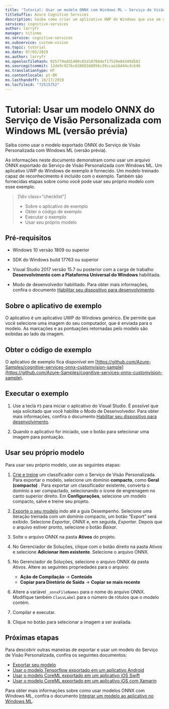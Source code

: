 ```yaml
---
title: 'Tutorial: Usar um modelo ONNX com Windows ML – Serviço de Visão Personalizada'
titleSuffix: Azure Cognitive Services
description: Saiba como criar um aplicativo UWP do Windows que usa um modelo ONNX exportado dos Serviços Cognitivos do Azure.
services: cognitive-services
author: larryfr
manager: nitinme
ms.service: cognitive-services
ms.subservice: custom-vision
ms.topic: tutorial
ms.date: 07/03/2019
ms.author: larryfr
ms.openlocfilehash: 025779edd1400c65d10788def17529e84349d582
ms.sourcegitcommit: 12de9c927bc63868168056c39ccaa16d44cdc646
ms.translationtype: HT
ms.contentlocale: pt-BR
ms.lasthandoff: 10/17/2019
ms.locfileid: "72515752"
---
```

# <a name="tutorial-use-an-onnx-model-from-custom-vision-with-windows-ml-preview"></a>Tutorial: Usar um modelo ONNX do Serviço de Visão Personalizada com Windows ML (versão prévia)

Saiba como usar o modelo exportado ONNX do Serviço de Visão Personalizada com Windows ML (versão prévia).

As informações neste documento demonstram como usar um arquivo ONNX exportado do Serviço de Visão Personalizada com Windows ML. Um aplicativo UWP do Windows de exemplo é fornecido. Um modelo treinado capaz de reconhecimento é incluído com o exemplo. Também são fornecidas etapas sobre como você pode usar seu próprio modelo com esse exemplo.

> [!div class="checklist"]
> * Sobre o aplicativo de exemplo
> * Obter o código de exemplo
> * Executar o exemplo
> * Usar seu próprio modelo

## <a name="prerequisites"></a>Pré-requisitos

* Windows 10 versão 1809 ou superior

* SDK do Windows build 17763 ou superior

* Visual Studio 2017 versão 15.7 ou posterior com a carga de trabalho __Desenvolvimento com a Plataforma Universal do Windows__ habilitada.

* Modo de desenvolvedor habilitado. Para obter mais informações, confira o documento [Habilitar seu dispositivo para desenvolvimento](https://docs.microsoft.com/windows/uwp/get-started/enable-your-device-for-development).

## <a name="about-the-example-app"></a>Sobre o aplicativo de exemplo

O aplicativo é um aplicativo UWP do Windows genérico. Ele permite que você selecione uma imagem do seu computador, que é enviada para o modelo. As marcações e as pontuações retornadas pelo modelo são exibidas ao lado da imagem.

## <a name="get-the-example-code"></a>Obter o código de exemplo

O aplicativo de exemplo fica disponível em [https://github.com/Azure-Samples/cognitive-services-onnx-customvision-sample](https://github.com/Azure-Samples/cognitive-services-onnx-customvision-sample).

## <a name="run-the-example"></a>Executar o exemplo

1. Use a tecla `F5` para iniciar o aplicativo do Visual Studio. É possível que seja solicitado que você habilite o Modo de Desenvolvedor. Para obter mais informações, confira o documento [Habilitar seu dispositivo para desenvolvimento](https://docs.microsoft.com/windows/uwp/get-started/enable-your-device-for-development).

1. Quando o aplicativo for iniciado, use o botão para selecionar uma imagem para pontuação.

## <a name="use-your-own-model"></a>Usar seu próprio modelo

Para usar seu próprio modelo, use as seguintes etapas:

1. [Crie e treine](https://docs.microsoft.com/azure/cognitive-services/custom-vision-service/getting-started-build-a-classifier) um classificador com o Serviço de Visão Personalizada. Para exportar o modelo, selecione um domínio __compacto__, como **Geral (compacto)** . Para exportar um classificador existente, converta o domínio a ser compactado, selecionando o ícone de engrenagem no canto superior direito. Em __Configurações__, selecione um modelo compacto, salve e treine seu projeto.  

1. [Exporte o seu modelo](https://docs.microsoft.com/azure/cognitive-services/custom-vision-service/export-your-model) indo até a guia Desempenho. Selecione uma iteração treinada com um domínio compacto, um botão “Export” será exibido. Selecione *Exportar*, *ONNX* e, em seguida, *Exportar*. Depois que o arquivo estiver pronto, selecione o botão *Baixar*.

1. Solte o arquivo ONNX na pasta __Ativos__ do projeto. 

1. No Gerenciador de Soluções, clique com o botão direito na pasta Ativos e selecione __Adicionar item existente__. Selecione o arquivo ONNX.

1. No Gerenciador de Soluções, selecione o arquivo ONNX da pasta Ativos. Altere as seguintes propriedades para o arquivo:

    * __Ação de Compilação__ -> __Conteúdo__
    * __Copiar para Diretório de Saída__ -> __Copiar se mais recente__

1. Altere a variável `_onnxFileNames` para o nome do arquivo ONNX. Modifique também `ClassLabel` para o número de rótulos que o modelo contém.

1. Compilar e executar.

1. Clique no botão para selecionar a imagem a ser avaliada.

## <a name="next-steps"></a>Próximas etapas

Para descobrir outras maneiras de exportar e usar um modelo do Serviço de Visão Personalizada, confira os seguintes documentos:

* [Exportar seu modelo](https://docs.microsoft.com/azure/cognitive-services/custom-vision-service/export-your-model)
* [Usar o modelo Tensorflow exportado em um aplicativo Android](https://github.com/Azure-Samples/cognitive-services-android-customvision-sample)
* [Usar o modelo CoreML exportado em um aplicativo iOS Swift](https://go.microsoft.com/fwlink/?linkid=857726)
* [Usar o modelo CoreML exportado em um aplicativo iOS com Xamarin](https://github.com/xamarin/ios-samples/tree/master/ios11/CoreMLAzureModel)

Para obter mais informações sobre como usar modelos ONNX com Windows ML, confira o documento [Integrar um modelo ao aplicativo no Windows ML](/windows/ai/windows-ml/integrate-model).
